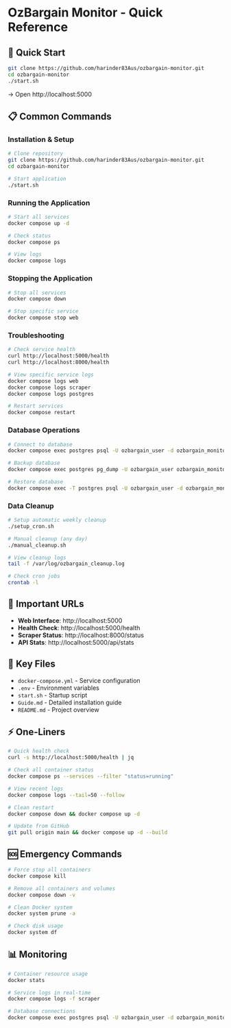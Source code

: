 # OzBargain Monitor - Quick Reference

## 🚀 Quick Start
```bash
git clone https://github.com/harinder83Aus/ozbargain-monitor.git
cd ozbargain-monitor
./start.sh
```
→ Open http://localhost:5000

## 📋 Common Commands

### Installation & Setup
```bash
# Clone repository
git clone https://github.com/harinder83Aus/ozbargain-monitor.git
cd ozbargain-monitor

# Start application
./start.sh
```

### Running the Application
```bash
# Start all services
docker compose up -d

# Check status
docker compose ps

# View logs
docker compose logs
```

### Stopping the Application
```bash
# Stop all services
docker compose down

# Stop specific service
docker compose stop web
```

### Troubleshooting
```bash
# Check service health
curl http://localhost:5000/health
curl http://localhost:8000/health

# View specific service logs
docker compose logs web
docker compose logs scraper
docker compose logs postgres

# Restart services
docker compose restart
```

### Database Operations
```bash
# Connect to database
docker compose exec postgres psql -U ozbargain_user -d ozbargain_monitor

# Backup database
docker compose exec postgres pg_dump -U ozbargain_user ozbargain_monitor > backup.sql

# Restore database
docker compose exec -T postgres psql -U ozbargain_user -d ozbargain_monitor < backup.sql
```

### Data Cleanup
```bash
# Setup automatic weekly cleanup
./setup_cron.sh

# Manual cleanup (any day)
./manual_cleanup.sh

# View cleanup logs
tail -f /var/log/ozbargain_cleanup.log

# Check cron jobs
crontab -l
```

## 🔗 Important URLs
- **Web Interface**: http://localhost:5000
- **Health Check**: http://localhost:5000/health
- **Scraper Status**: http://localhost:8000/status
- **API Stats**: http://localhost:5000/api/stats

## 📁 Key Files
- `docker-compose.yml` - Service configuration
- `.env` - Environment variables
- `start.sh` - Startup script
- `Guide.md` - Detailed installation guide
- `README.md` - Project overview

## ⚡ One-Liners
```bash
# Quick health check
curl -s http://localhost:5000/health | jq

# Check all container status
docker compose ps --services --filter "status=running"

# View recent logs
docker compose logs --tail=50 --follow

# Clean restart
docker compose down && docker compose up -d

# Update from GitHub
git pull origin main && docker compose up -d --build
```

## 🆘 Emergency Commands
```bash
# Force stop all containers
docker compose kill

# Remove all containers and volumes
docker compose down -v

# Clean Docker system
docker system prune -a

# Check disk usage
docker system df
```

## 📊 Monitoring
```bash
# Container resource usage
docker stats

# Service logs in real-time
docker compose logs -f scraper

# Database connections
docker compose exec postgres psql -U ozbargain_user -d ozbargain_monitor -c "SELECT * FROM pg_stat_activity;"
```
